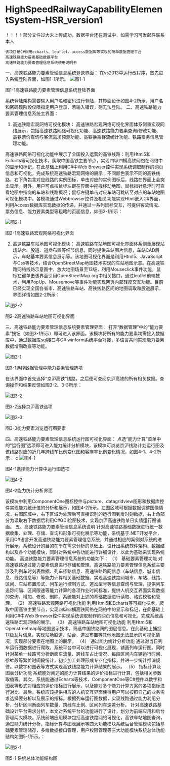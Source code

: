# HighSpeedRailwayCapabilityElementSystem-HSR_version1
！！！！部分文件过大未上传成功，数据平台还在测试中，如需学习可发邮件联系本人



    该项目是C#调用echarts、leaflet、access数据库等实现的简单数据管理平台
    高速铁路能力要素基础数据平台
    高速铁路能力要素管理信息系统使用说明书
一、高速铁路能力要素管理信息系统登录界面：
在vs2013中运行改程序，首先进入系统登陆界面，如图1-1所示。
![图1-1](https://github.com/HighSpeedRailwayCapabilityElementSystem/HSR_version1/blob/master/21efaf9969553dcef75fbbbde1c9bcc.png)

图1-1高速铁路能力要素管理信息系统登陆界面

系统登陆架构需要输入用户名和密码进行登陆，其界面设计如图4-2所示，用户名和密码现阶段仅限指定用户登录，若输入错误，则无法登陆。
二、高速铁路能力要素管理信息系统主界面：
1. 高速铁路宏观网络可视化模块：
高速铁路宏观网络可视化界面体系侧重宏观网络展示，包括高速铁路网络可视化功能、高速铁路能力要素查询/修改功能、高铁票价查询与客流需求预测功能、高铁换乘客流统计功能、铁路票务信息管理功能。

高速铁路网络可视化功能中展示了全国投入运营的高铁线路：利用Html5和Echarts等可视化技术，爬取中国高铁主要节点，实现四纵四横高铁网络在网络中的显示和标记，在此基础上利用C#中Web Browser控件实现系统调取制作的网页信息和可视化，完成系统高速铁路宏观网络的展示；不同颜色表示不同的高铁线路，右下角包含对应线路的实例图标，单击对应的实例图标后，线路在界面上会突出显示。另外，用户可点按鼠标左键在界面中拖拽移动地图，鼠标指针悬浮时可查看地图中指向的车站和线路概况；鼠标左键单击对应车站可跳转至对应的车站地图可视化模块中。各模块通过Webbrowser控件及相关功能实现Html嵌入C#界面，利用Access数据库实现数据的传递，并通过一系列鼠标交互，可提供客流情况、票务信息、能力要素类型等粗略的页面信息，如图2-1所示：

![图2-1](https://github.com/HighSpeedRailwayCapabilityElementSystem/HSR_version1/blob/master/0e0285d0cacab3768192e9634edbba7.png)

图2-1高速铁路宏观网络可视化界面

2. 高速铁路车站地图可视化模块：
高速铁路车站地图可视化界面体系侧重展现站场站台、股道、道岔布置等细节信息，同时提供车站图片信息，车站CAD展示，车站基本要素信息展示等。该地图可视化界面是利用Html5、JavaScript与Css等技术，结合OpenStreetMap地图技术实现的车站地图示意。在高速铁路网络线路示意图中，放大地图场景至13级，利用Mouseclick事件功能，鼠标左键单击该界面引用OpenStreetMap.org中相关接口，通过leaflet前端技术，利用PopUp、Mousemove等事件功能实现网页内部轻度交互功能。目前已经实现全国各省市、高速铁路车站、高铁线路区间的地图调取和股道展示，界面详情如图2-2所示：

 ![图2-2](https://github.com/HighSpeedRailwayCapabilityElementSystem/HSR_version1/blob/master/77e9a55d1eb1fe418bcdd0eddbd33c3.png)
 
图2-2高速铁路车站地图可视化界面

三、高速铁路能力要素管理信息系统要素管理界面：
打开“数据管理”中的“能力要素”按钮（如图3-1所示）即可进入该界面。该模块将所有的能力要素均需接入数据库中，通过数据库sql接口与C# winform系统平台对接，多语言共同实现能力要素数据增删改查等功能。

 ![图3-1](https://github.com/HighSpeedRailwayCapabilityElementSystem/HSR_version1/blob/master/a4ddec1e38bc74e07ef47d84d589894.png)
 
图3-1选择数据管理中能力要素管理选项

在该界面中首先选择“京沪高铁”线路，之后便可查阅京沪高铁的所有相关数据。查询操作和结果反馈如图3-2、3-3所示：

 ![图3-2](https://github.com/HighSpeedRailwayCapabilityElementSystem/HSR_version1/blob/master/00e2690b031e48645f06d530b180cf9.png)
 
图3-2选择京沪高铁选项

 ![图3-3](https://github.com/HighSpeedRailwayCapabilityElementSystem/HSR_version1/blob/master/8f3bbafffc36d86ca3e983d71ea392e.png)
 
图3-3能力要素浏览运行图要素

四、高速铁路能力要素管理信息系统运行图可视化界面：
点选“能力计算”菜单中的“运行图”选项即可进入能力统计分析模块，该模块可浏览京沪线路计划运行图及该线路对应的近几年跨线车比例变化图和客座率比例变化情况，如图4-1、4-2所示：
c
 ![图4-1](https://github.com/HighSpeedRailwayCapabilityElementSystem/HSR_version1/blob/master/d48e2255b41d90f60d7f9cd250ee8dc.png)
 
 
图4-1选择能力计算中运行图选项

 ![图4-2](https://github.com/HighSpeedRailwayCapabilityElementSystem/HSR_version1/blob/master/af1b124f8087dbf9174b2c2fc6a4957.png)
 
图4-2能力统计分析界面

该模块中利用ComponentOne图标控件与picture、datagridview图形和数据库控件实现能力统计值的分析和展示，如图4-2所示。左图区域可根据数据调整图像情况。右图区域中，右下区域为处理后可直接识别的运行图到发时刻数据，右上角部分为读取右下数据后利用C#GDI绘图技术，实现京沪高速铁路某日实绩运行图铺画。
五、高速铁路能力要素管理信息系统说明
针对高速铁路基础数据进行统一数据收集、处理、存储、查询和形象可视化展示等功能，系统基于.NET开发平台，采用C#语言开发高速铁路能力要素管理信息系统，并通过相应的案例对系统的进行展示。系统设计的目的在于在需求分析的基础上，设计出系统软件架构、数据结构以及各个功能模块，同时对系统中各功能进行详细设计，以此为基础来实现系统功能。
高速铁路能力要素管理信息系统的功能如下：
（1）	基础要素管理功能
对高速铁路通过能力要素信息进行存储和管理。高速铁路能力要素管理信息系统主要涉及到列车时刻表数据、列车径路信息、高速铁路路网信息（车站信息、城市信息、线路信息等）等能力计算相关基础数据。实现高速铁路网城市、车站、线路、区间、车站布置形式、列车运行控制方式、道岔型号等信息查询与管理，提供列车追踪间隔、区间限速等能力计算的各项作业时间标准，提供人机交互界面实现数据的查询、增加、修改、删除。系统能对上述的基础数据进行读取、格式校验和管理。
（2）	高速铁路宏观网络可视化功能
利用Html5和Echarts等可视化技术，爬取中国高铁主要节点，实现四纵四横高铁网络在网络中的显示和标记，在此基础上利用C#中Web Browser控件实现系统调取制作的网页信息和可视化，完成系统高速铁路宏观网络的展示。
（3）	高速铁路车站地图可视化功能
利用Html5和Openstreetmap等地图显示技术，筛选中国铁路网的图层信息。在此基础上捕捉17级瓦片信息，实现站场股道、站台、道岔布置等其他地图无法显示的可视化情况，实现部分要素在地图上的展示。
（4）	通过能力统计分析功能
通过对当日列车运行图数据进行爬取，系统平台中可以进行可视化展现，铺画列车运行图。同时针对某单一线路可分析断面车流量、跨线车占比情况、每段区间内车辆运行时间、徐蚌段等繁忙时间段统计，初步加工处理形成专业化指标，并进一步统计推演规律。以数字和图表等方式实现高铁线路能力计算结果的展示。
（5）	指标计算及图表分析功能
系统能对阐述的能力计算结果的评价指标进行计算，包括相关参数取值等。其次，系统能通过Echarts等技术、ComponentOne等C#控件以数字和图表等形式对相应的评价指标进行展示，以及能对多个能力计算方案的各项指标进行对比。最后，系统应该提供相应的人机交互界面使得用户可以按照自己的业务需求选择要分析以及展示的指标。根据列车运行图数据，实现线路通过能力利用分析，分析区间断面列车数量、跨线车比例、区间列车速差分析。
针对高速铁路基础设计平台需求分析，本文对系统平台的功能进行了设计，划分为前端应用和后台管理两大模块。系统前端应用模块包括高速铁路网络可视化，高铁车站地图查询，通过能力统计分析，指标计算与图表展示等四大功能模块系统后台管理模块包括基础要素管理储存，多维数据接口管理，用户权限管理等三大功能模块系统总体功能结构如图5-1所示。：

 ![图2-1](https://github.com/HighSpeedRailwayCapabilityElementSystem/HSR_version1/blob/master/d6b79a1e87f9c48d2a54dd77b833da8.png)
 
图5-1 系统总体功能结构图
